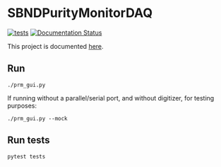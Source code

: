 # SBNDPurityMonitorDAQ

[![tests](https://github.com/marcodeltutto/SBNDPurityMonitorDAQ/actions/workflows/test.yml/badge.svg)](https://github.com/marcodeltutto/SBNDPurityMonitorDAQ/actions/workflows/test.yml)
[![Documentation Status](https://readthedocs.org/projects/sbndpuritymonitordaq/badge/?version=latest)](https://sbndpuritymonitordaq.readthedocs.io/en/latest/?badge=latest)

This project is documented [here](https://sbndpuritymonitordaq.readthedocs.io/en/latest/).

## Run
```
./prm_gui.py
```

If running without a parallel/serial port, and without digitizer, for testing purposes:
```
./prm_gui.py --mock
```

## Run tests
```
pytest tests
```
